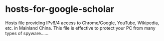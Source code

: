 # hosts-for-google-scholar
Hosts file providing IPv6/4 access to Chrome/Google, YouTube, Wikipedia, etc. in Mainland China.
This file is effective to protect your PC from many types of spyware......
